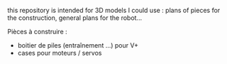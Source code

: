this repository is intended for 3D models I could use : plans of pieces for the construction, general plans for the robot...

Pièces à construire : 
- boitier de piles (entraînement ...) pour V+
- cases pour moteurs / servos 
